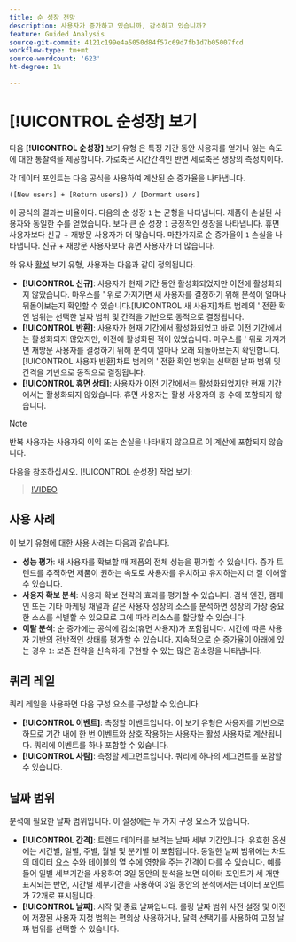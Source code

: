 ```yaml
---
title: 순 성장 전망
description: 사용자가 증가하고 있습니까, 감소하고 있습니까?
feature: Guided Analysis
source-git-commit: 4121c199e4a5050d84f57c69d7fb1d7b05007fcd
workflow-type: tm+mt
source-wordcount: '623'
ht-degree: 1%

---
```


# [!UICONTROL 순성장] 보기

다음 **[!UICONTROL 순성장]** 보기 유형 은 특정 기간 동안 사용자를 얻거나 잃는 속도에 대한 통찰력을 제공합니다. 가로축은 시간간격인 반면 세로축은 생장의 측정치이다.

각 데이터 포인트는 다음 공식을 사용하여 계산된 순 증가율을 나타냅니다.

`([New users] + [Return users]) / [Dormant users]`

이 공식의 결과는 비율이다. 다음의 순 성장 `1` 는 균형을 나타냅니다. 제품이 손실된 사용자와 동일한 수를 얻었습니다. 보다 큰 순 성장 `1` 긍정적인 성장을 나타냅니다. 휴면 사용자보다 신규 + 재방문 사용자가 더 많습니다. 마찬가지로 순 증가율이 `1` 손실을 나타냅니다. 신규 + 재방문 사용자보다 휴면 사용자가 더 많습니다.

와 유사 [활성](active.md) 보기 유형, 사용자는 다음과 같이 정의됩니다.

* **[!UICONTROL 신규]**: 사용자가 현재 기간 동안 활성화되었지만 이전에 활성화되지 않았습니다. 마우스를 &#39; 위로 가져가면 새 사용자를 결정하기 위해 분석이 얼마나 뒤돌아보는지 확인할 수 있습니다.[!UICONTROL 새 사용자]차트 범례의 &#39; 전환 확인 범위는 선택한 날짜 범위 및 간격을 기반으로 동적으로 결정됩니다.
* **[!UICONTROL 반환]**: 사용자가 현재 기간에서 활성화되었고 바로 이전 기간에서는 활성화되지 않았지만, 이전에 활성화된 적이 있었습니다. 마우스를 &#39; 위로 가져가면 재방문 사용자를 결정하기 위해 분석이 얼마나 오래 되돌아보는지 확인합니다.[!UICONTROL 사용자 반환]차트 범례의 &#39; 전환 확인 범위는 선택한 날짜 범위 및 간격을 기반으로 동적으로 결정됩니다.
* **[!UICONTROL 휴면 상태]**: 사용자가 이전 기간에서는 활성화되었지만 현재 기간에서는 활성화되지 않았습니다. 휴면 사용자는 활성 사용자의 총 수에 포함되지 않습니다.

>[!NOTE]
>
>반복 사용자는 사용자의 이익 또는 손실을 나타내지 않으므로 이 계산에 포함되지 않습니다.

다음을 참조하십시오. [!UICONTROL 순성장] 작업 보기:

>[!VIDEO](https://video.tv.adobe.com/v/3421664/?learn=on)

## 사용 사례

이 보기 유형에 대한 사용 사례는 다음과 같습니다.

* **성능 평가**: 새 사용자를 확보할 때 제품의 전체 성능을 평가할 수 있습니다. 증가 트렌드를 추적하면 제품이 원하는 속도로 사용자를 유치하고 유지하는지 더 잘 이해할 수 있습니다.
* **사용자 확보 분석**: 사용자 확보 전략의 효과를 평가할 수 있습니다. 검색 엔진, 캠페인 또는 기타 마케팅 채널과 같은 사용자 성장의 소스를 분석하면 성장의 가장 중요한 소스를 식별할 수 있으므로 그에 따라 리소스를 할당할 수 있습니다.
* **이탈 분석**: 순 증가에는 공식에 감소(휴면 사용자)가 포함됩니다. 시간에 따른 사용자 기반의 전반적인 상태를 평가할 수 있습니다. 지속적으로 순 증가율이 아래에 있는 경우 `1`: 보존 전략을 신속하게 구현할 수 있는 많은 감소량을 나타냅니다.

## 쿼리 레일

쿼리 레일을 사용하면 다음 구성 요소를 구성할 수 있습니다.

* **[!UICONTROL 이벤트]**: 측정할 이벤트입니다. 이 보기 유형은 사용자를 기반으로 하므로 기간 내에 한 번 이벤트와 상호 작용하는 사용자는 활성 사용자로 계산됩니다. 쿼리에 이벤트를 하나 포함할 수 있습니다.
* **[!UICONTROL 사람]**: 측정할 세그먼트입니다. 쿼리에 하나의 세그먼트를 포함할 수 있습니다.

## 날짜 범위

분석에 필요한 날짜 범위입니다. 이 설정에는 두 가지 구성 요소가 있습니다.

* **[!UICONTROL 간격]**: 트렌드 데이터를 보려는 날짜 세부 기간입니다. 유효한 옵션에는 시간별, 일별, 주별, 월별 및 분기별 이 포함됩니다. 동일한 날짜 범위에는 차트의 데이터 요소 수와 테이블의 열 수에 영향을 주는 간격이 다를 수 있습니다. 예를 들어 일별 세부기간을 사용하여 3일 동안의 분석을 보면 데이터 포인트가 세 개만 표시되는 반면, 시간별 세부기간을 사용하여 3일 동안의 분석에서는 데이터 포인트가 72개로 표시됩니다.
* **[!UICONTROL 날짜]**: 시작 및 종료 날짜입니다. 롤링 날짜 범위 사전 설정 및 이전에 저장된 사용자 지정 범위는 편의상 사용하거나, 달력 선택기를 사용하여 고정 날짜 범위를 선택할 수 있습니다.
